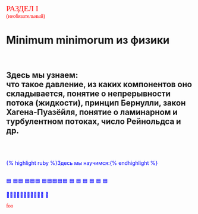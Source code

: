 <span style="font-family: 'trebuchet ms'; font-size: 1.5em; color: red;">РАЗДЕЛ I</span> <br/> 
<span style="font-family: 'trebuchet ms'; font-size: 1em; color: red;">(необязательный)</span>
 
# Minimum minimorum из физики 
 <br/>
 
## Здесь мы узнаем: <br/> что такое давление, из каких компонентов оно складывается, понятие о непрерывности потока (жидкости), принцип Бернулли, закон Хагена-Пуазёйля, понятие о ламинарном и турбулентном потоках, число Рейнольдса и др.
 <br/> 
 <br/> 
 
 {% highlight ruby %}Здесь мы научимся:{% endhighlight %} 
 <br/> 
 <br/> 
 
🟦
🟦🟦
🟦🟦🟦
🟦🟦🟦🟦🟦 🟦  🟦   🟦    🟦     🟦      🟦

🔵🔵🔵🔵🔵🔵🔵🔵🔵🔵🔵
📘

 <style>p { color: blue; }</style>

 <span style="font-family: 'COMIC SANS MS'; font-size: 5hv; color: red;">foo</span>
